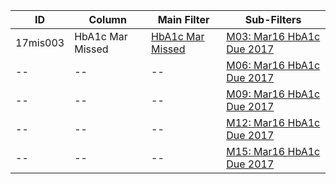 ID | Column | Main Filter | Sub-Filters | 
-- | ------ | -------| -----------|
17mis003| HbA1c Mar Missed | [HbA1c Mar Missed](https://github.com/Edward-Yao31/Salud-Y-Vida-Report/blob/2017-Salud-Y-Vida-Report/main-filters/missed/HbA1c%20Mar%20Missed%202017) | [M03: Mar16 HbA1c Due 2017](https://github.com/Edward-Yao31/Salud-Y-Vida-Report/blob/2017-Salud-Y-Vida-Report/sub-filters/missed/M03:%20Mar16%20HbA1c%20Due%202017)| 
-- |-- |-- |[M06: Mar16 HbA1c Due 2017](https://github.com/Edward-Yao31/Salud-Y-Vida-Report/blob/2017-Salud-Y-Vida-Report/sub-filters/missed/M06:%20Mar16%20HbA1c%20Due%202017)|
-- |-- |-- |[M09: Mar16 HbA1c Due 2017](https://github.com/Edward-Yao31/Salud-Y-Vida-Report/blob/2017-Salud-Y-Vida-Report/sub-filters/missed/M09:%20Mar16%20HbA1c%20Due%202017)| 
-- |-- |-- |[M12: Mar16 HbA1c Due 2017](https://github.com/Edward-Yao31/Salud-Y-Vida-Report/blob/2017-Salud-Y-Vida-Report/sub-filters/missed/M12:%20Mar16%20HbA1c%20Due%202017)|
-- |-- |-- |[M15: Mar16 HbA1c Due 2017](https://github.com/Edward-Yao31/Salud-Y-Vida-Report/blob/2017-Salud-Y-Vida-Report/sub-filters/missed/M15:%20Mar16%20HbA1c%20Due%202017)|
